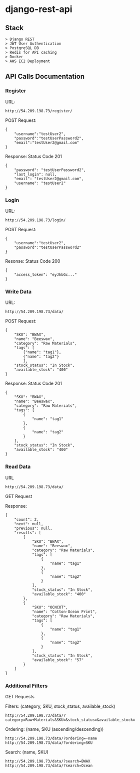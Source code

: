 # django-rest-api

## Stack
```
> Django REST
> JWT User Authentication
> PostgreSQL DB
> Redis for API caching
> Docker
> AWS EC2 Deployment
```


## API Calls Documentation
### Register
URL:
```
http://54.209.198.73/register/
```
POST Request:
```
{
    "username":"testUser2",
    "password":"testUserPassword2",
    "email":"testUser2@gmail.com"
}
```
Response: Status Code 201
```
{
    "password": "testUserPassword2",
    "last_login": null,
    "email": "testUser2@gmail.com",
    "username": "testUser2"
}
```

### Login
URL:
```
http://54.209.198.73/login/
```
POST Request:
```
{
    "username":"testUser2",
    "password":"testUserPassword2"
}
```
Resonse: Status Code 200
```
{
    "access_token": "eyJhbGc..."
}
```

### Write Data
URL:
```
http://54.209.198.73/data/
```
POST Request:
```
{
    "SKU": "BWAX",
    "name": "Beeswax",
    "category": "Raw Materials",
    "tags": [
        {"name": "tag1"}, 
        {"name": "tag2"}
        ],
    "stock_status": "In Stock",
    "available_stock": "400"
}
```
Response: Status Code 201
```
{
    "SKU": "BWAX",
    "name": "Beeswax",
    "category": "Raw Materials",
    "tags": [
        {
            "name": "tag1"
        },
        {
            "name": "tag2"
        }
    ],
    "stock_status": "In Stock",
    "available_stock": "400"
}
```

### Read Data
URL
```
http://54.209.198.73/data/
```
GET Request

Response:
```
{
    "count": 2,
    "next": null,
    "previous": null,
    "results": [
        {
            "SKU": "BWAX",
            "name": "Beeswax",
            "category": "Raw Materials",
            "tags": [
                {
                    "name": "tag1"
                },
                {
                    "name": "tag2"
                }
            ],
            "stock_status": "In Stock",
            "available_stock": "400"
        },
        {
            "SKU": "OCNCOT",
            "name": "Cotton-Ocean Print",
            "category": "Raw Materials",
            "tags": [
                {
                    "name": "tag1"
                },
                {
                    "name": "tag2"
                }
            ],
            "stock_status": "In Stock",
            "available_stock": "57"
        }
    ]
}
```


### Additional Filters
GET Requests

Filters: (category, SKU, stock_status, available_stock)
```
http://54.209.198.73/data/?category=Raw+Materials&SKU=&stock_status=&available_stock=
```

Ordering: (name, SKU (ascending/descending))
```
http://54.209.198.73/data/?ordering=-name
http://54.209.198.73/data/?ordering=SKU
```

Search: (name, SKU)
```
http://54.209.198.73/data/?search=BWAX
http://54.209.198.73/data/?search=Ocean
```

